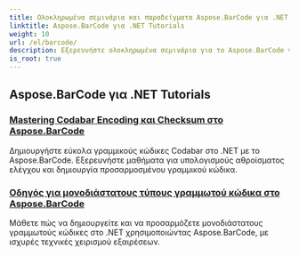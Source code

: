 ```yaml
---
title: Ολοκληρωμένα σεμινάρια και παραδείγματα Aspose.BarCode για .NET
linktitle: Aspose.BarCode για .NET Tutorials
weight: 10
url: /el/barcode/
description: Εξερευνήστε ολοκληρωμένα σεμινάρια για το Aspose.BarCode για .NET. Μάθετε να δημιουργείτε, να προσαρμόζετε και να διαχειρίζεστε γραμμωτούς κώδικες με λεπτομερείς, βήμα προς βήμα οδηγούς.
is_root: true
---
```

## Aspose.BarCode για .NET Tutorials
### [Mastering Codabar Encoding και Checksum στο Aspose.BarCode](./mastering-codabar-encoding-and-checksum/)
Δημιουργήστε εύκολα γραμμικούς κώδικες Codabar στο .NET με το Aspose.BarCode. Εξερευνήστε μαθήματα για υπολογισμούς αθροίσματος ελέγχου και δημιουργία προσαρμοσμένου γραμμικού κώδικα.
### [Οδηγός για μονοδιάστατους τύπους γραμμωτού κώδικα στο Aspose.BarCode](./guide-one-dimensional-barcode-types/)
Μάθετε πώς να δημιουργείτε και να προσαρμόζετε μονοδιάστατους γραμμωτούς κώδικες στο .NET χρησιμοποιώντας Aspose.BarCode, με ισχυρές τεχνικές χειρισμού εξαιρέσεων.